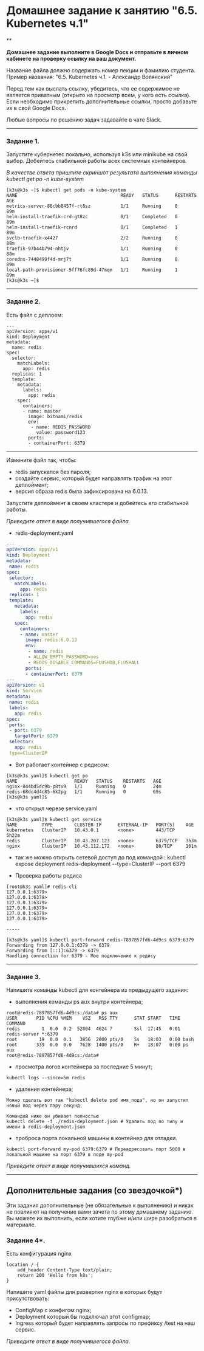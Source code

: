 
# Домашнее задание к занятию "6.5. Kubernetes ч.1"

**

**Домашнее задание выполните в Google Docs и отправьте в личном кабинете на проверку ссылку на ваш документ.**

Название файла должно содержать номер лекции и фамилию студента. Пример названия: "6.5. Kubernetes ч.1. - Александр Волянский"

Перед тем как выслать ссылку, убедитесь, что ее содержимое не является приватным (открыто на просмотр всем, у кого есть ссылка). Если необходимо прикрепить дополнительные ссылки, просто добавьте их в свой Google Docs.

Любые вопросы по решению задач задавайте в чате Slack.

------
### Задание 1.

Запустите кубернетес локально, используя k3s или minikube на свой выбор.
Добейтесь стабильной работы всех системных контейнеров.

*В качестве ответа пришлите скриншот результата выполнения команды kubectl get po -n kube-system*

```
[k3s@k3s ~]$ kubectl get pods -n kube-system
NAME                                      READY   STATUS      RESTARTS   AGE
metrics-server-86cbb8457f-rt8sz           1/1     Running     0          89m
helm-install-traefik-crd-gt8zc            0/1     Completed   0          89m
helm-install-traefik-rcnrd                0/1     Completed   1          89m
svclb-traefik-x4427                       2/2     Running     0          88m
traefik-97b44b794-nhtjv                   1/1     Running     0          88m
coredns-7448499f4d-mrj7t                  1/1     Running     0          89m
local-path-provisioner-5ff76fc89d-47mqm   1/1     Running     1          89m
[k3s@k3s ~]$
```


------
### Задание 2.


Есть файл с деплоем:

```
---
apiVersion: apps/v1
kind: Deployment
metadata:
  name: redis
spec:
  selector:
    matchLabels:
      app: redis
  replicas: 1
  template:
    metadata:
      labels:
        app: redis
    spec:
      containers:
      - name: master
        image: bitnami/redis
        env:
         - name: REDIS_PASSWORD
           value: password123
        ports:
        - containerPort: 6379
```

------

Измените файл так, чтобы:

- redis запускался без пароля;
- создайте сервис, который будет направлять трафик на этот деплоймент;
- версия образа redis была зафиксирована на 6.0.13.

Запустите деплоймент в своем кластере и добейтесь его стабильной работы.

  *Приведите ответ в виде получившегося файла.*
  
* redis-deployment.yaml
 ```yaml
---
apiVersion: apps/v1
kind: Deployment
metadata:
  name: redis
spec:
  selector:
    matchLabels:
      app: redis
  replicas: 1
  template:
    metadata:
      labels:
        app: redis
    spec:
      containers:
      - name: master
        image: redis:6.0.13
        env:
         - name: redis
         - ALLOW_EMPTY_PASSWORD=yes
         - REDIS_DISABLE_COMMANDS=FLUSHDB,FLUSHALL
        ports:
        - containerPort: 6379
 ---
apiVersion: v1
kind: Service
metadata:
  name: redis
  labels:
    app: redis
spec:
  ports:
  - port: 6379
    targetPort: 6379
  selector:
    app: redis
  type=ClusterIP
```
* Вот работает контейнер с редисом:

```
[k3s@k3s yaml]$ kubectl get po
NAME                     READY   STATUS    RESTARTS   AGE
nginx-844bd5dc9b-p8tv9   1/1     Running   0          24m
redis-68dc4d4c85-6k2pg   1/1     Running   0          69s
[k3s@k3s yaml]$
```
* что открыл черезе service.yaml
```
[k3s@k3s yaml]$ kubectl get service
NAME         TYPE        CLUSTER-IP      EXTERNAL-IP   PORT(S)    AGE
kubernetes   ClusterIP   10.43.0.1       <none>        443/TCP    5h22m
redis        ClusterIP   10.43.207.123   <none>        6379/TCP   3h3m
nginx        ClusterIP   10.43.112.172   <none>        80/TCP     161m

```
- так же можно открыть сетевой доступ до под командой : kubectl expose deployment redis-deployment --type=ClusterIP --port 6379


* Проверка работы редиса
```
[root@k3s yaml]# redis-cli
127.0.0.1:6379>
127.0.0.1:6379>
127.0.0.1:6379>
127.0.0.1:6379>
127.0.0.1:6379>
127.0.0.1:6379>

-----

[k3s@k3s yaml]$ kubectl port-forward redis-7897857fd6-4d9cs 6379:6379
Forwarding from 127.0.0.1:6379 -> 6379
Forwarding from [::1]:6379 -> 6379
Handling connection for 6379 - Мое подключение к редису
```

------
### Задание 3.
Напишите команды kubectl для контейнера из предыдущего задания:

- выполнения команды ps aux внутри контейнера;
```
root@redis-7897857fd6-4d9cs:/data# ps aux
USER       PID %CPU %MEM    VSZ   RSS TTY      STAT START   TIME COMMAND
redis        1  0.0  0.2  52804  4624 ?        Ssl  17:45   0:01 redis-server *:6379
root        19  0.0  0.1   3856  2000 pts/0    Ss   18:03   0:00 bash
root       339  0.0  0.0   7628  1400 pts/0    R+   18:07   0:00 ps aux
root@redis-7897857fd6-4d9cs:/data#
```
- просмотра логов контейнера за последние 5 минут;
```
kubectl logs --since=5m redis
```
- удаления контейнера;
```
Можно сделать вот так "kubectl delete pod имя_пода", но он запустит новый под через пару секунд,

Командой ниже он убивает полностью 
kubectl delete -f ./redis-deployment.json # Удалить под по типу и имени в redis-deployment.json
```
- проброса порта локальной машины в контейнер для отладки.
```
kubectl port-forward my-pod 6379:6379 # Переадресовать порт 5000 в локальной машине на порт 6379 в поде my-pod
```
*Приведите ответ в виде получившихся команд.*



------
## Дополнительные задания (со звездочкой*)

Эти задания дополнительные (не обязательные к выполнению) и никак не повлияют на получение вами зачета по этому домашнему заданию. Вы можете их выполнить, если хотите глубже и/или шире разобраться в материале.

### Задание 4*.
Есть конфигурация nginx
```
location / {
    add_header Content-Type text/plain;
    return 200 'Hello from k8s';
}
```
Напишите yaml файлы для развертки nginx в которых будут присутствовать:
- ConfigMap с конфигом nginx;
- Deployment который бы подключал этот configmap;
- Ingress который будет направлять запросы по префиксу /test на наш сервис.

*Приведите ответ в виде получившегося файла.*
